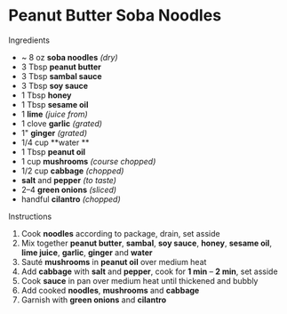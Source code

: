 # Peanut Butter Soba Noodles

Ingredients

* ~ 8 oz **soba noodles** *(dry)*
* 3 Tbsp **peanut butter**
* 3 Tbsp **sambal sauce**
* 3 Tbsp **soy sauce**
* 1 Tbsp **honey**
* 1 Tbsp **sesame oil**
* 1 **lime** *(juice from)*
* 1 clove **garlic** *(grated)*
* 1" **ginger** *(grated)*
* 1/4 cup **water **
* 1 Tbsp **peanut oil**
* 1 cup **mushrooms** *(course chopped)*
* 1/2 cup **cabbage** *(chopped)*
* **salt** and **pepper** *(to taste)*
* 2–4 **green onions** *(sliced)*
* handful **cilantro** *(chopped)*

Instructions

1. Cook **noodles** according to package, drain, set asside
1. Mix together **peanut butter**, **sambal**, **soy sauce**, **honey**, **sesame oil**, **lime juice**, **garlic**, **ginger** and **water**
1. Sauté **mushrooms** in **peanut oil** over medium heat
1. Add **cabbage** with **salt** and **pepper**, cook for **1 min** – **2 min**, set asside
1. Cook **sauce** in pan over medium heat until thickened and bubbly
1. Add cooked **noodles**, **mushrooms** and **cabbage**
1. Garnish with **green onions** and **cilantro**
